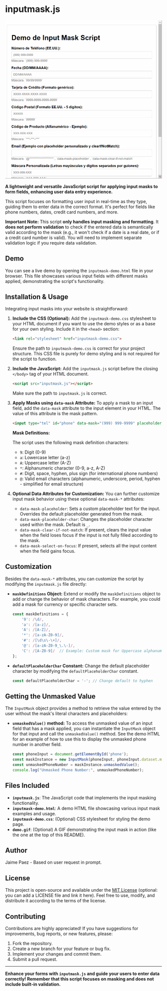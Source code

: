 # inputmask.js

![Input Mask Demo](demo.gif)

**A lightweight and versatile JavaScript script for applying input masks to form fields, enhancing user data entry experience.**

This script focuses on formatting user input in real-time as they type, guiding them to enter data in the correct format. It's perfect for fields like phone numbers, dates, credit card numbers, and more.

**Important Note:** This script **only handles input masking and formatting**. It **does not perform validation** to check if the entered data is semantically valid according to the mask (e.g., it won't check if a date is a real date, or if a credit card number is valid). You will need to implement separate validation logic if you require data validation.

## Demo

You can see a live demo by opening the `inputmask-demo.html` file in your browser. This file showcases various input fields with different masks applied, demonstrating the script's functionality.

## Installation & Usage

Integrating input masks into your website is straightforward:

1.  **Include the CSS (Optional):** Add the `inputmask-demo.css` stylesheet to your HTML document if you want to use the demo styles or as a base for your own styling. Include it in the `<head>` section:

    ```html
    <link rel="stylesheet" href="inputmask-demo.css">
    ```

    Ensure the path to `inputmask-demo.css` is correct for your project structure. This CSS file is purely for demo styling and is not required for the script to function.

2.  **Include the JavaScript:** Add the `inputmask.js` script before the closing `</body>` tag of your HTML document.

    ```html
    <script src="inputmask.js"></script>
    ```

    Make sure the path to `inputmask.js` is correct.

3.  **Apply Masks using `data-mask` Attribute:**  To apply a mask to an input field, add the `data-mask` attribute to the input element in your HTML. The value of this attribute is the mask pattern.

    ```html
    <input type="tel" id="phone" data-mask="(999) 999-9999" placeholder="(999) 999-9999">
    ```

    **Mask Definitions:**

    The script uses the following mask definition characters:

    *   `9`:  Digit (0-9)
    *   `a`:  Lowercase letter (a-z)
    *   `A`:  Uppercase letter (A-Z)
    *   `*`:  Alphanumeric character (0-9, a-z, A-Z)
    *   `#`:  Digit, space, hyphen, plus sign (for international phone numbers)
    *   `@`:  Valid email characters (alphanumeric, underscore, period, hyphen - simplified for email structure)

4.  **Optional Data Attributes for Customization:** You can further customize input mask behavior using these optional `data-mask-*` attributes:

    *   `data-mask-placeholder`:  Sets a custom placeholder text for the input. Overrides the default placeholder generated from the mask.
    *   `data-mask-placeholder-char`:  Changes the placeholder character used within the mask. Default is `_`.
    *   `data-mask-clear-if-not-match`: If present, clears the input value when the field loses focus if the input is not fully filled according to the mask.
    *   `data-mask-select-on-focus`: If present, selects all the input content when the field gains focus.

## Customization

Besides the `data-mask-*` attributes, you can customize the script by modifying the `inputmask.js` file directly:

*   **`maskDefinitions` Object:**  Extend or modify the `maskDefinitions` object to add or change the behavior of mask characters. For example, you could add a mask for currency or specific character sets.

    ```javascript
    const maskDefinitions = {
        '9': /\d/,
        'a': /[a-z]/,
        'A': /[A-Z]/,
        '*': /[a-zA-Z0-9]/,
        '#': /[\d\s\-\+]/,
        '@': /[a-zA-Z0-9_\.\-]/,
        'C': /[A-Z0-9]/  // Example: Custom mask for Uppercase alphanumeric only
    };
    ```

*   **`defaultPlaceholderChar` Constant:** Change the default placeholder character by modifying the `defaultPlaceholderChar` constant.

    ```javascript
    const defaultPlaceholderChar = '-'; // Change default to hyphen
    ```

## Getting the Unmasked Value

The `InputMask` object provides a method to retrieve the value entered by the user without the mask's literal characters and placeholders:

*   **`unmaskedValue()` method:**  To access the unmasked value of an input field that has a mask applied, you can instantiate the `InputMask` object for that input and call the `unmaskedValue()` method.  See the demo HTML for an example of how to use this to display the unmasked phone number in another field.

    ```javascript
    const phoneInput = document.getElementById('phone');
    const maskInstance = new InputMask(phoneInput, phoneInput.dataset.mask);
    const unmaskedPhoneNumber = maskInstance.unmaskedValue();
    console.log("Unmasked Phone Number:", unmaskedPhoneNumber);
    ```

## Files Included

*   **`inputmask.js`**: The JavaScript code that implements the input masking functionality.
*   **`inputmask-demo.html`**: A demo HTML file showcasing various input mask examples and usage.
*   **`inputmask-demo.css`**: (Optional) CSS stylesheet for styling the demo page.
*   **`demo.gif`**: (Optional) A GIF demonstrating the input mask in action (like the one at the top of this README).

## Author

Jaime Paez - Based on user request in prompt.

## License

This project is open-source and available under the [MIT License](LICENSE) (optional: you can add a LICENSE file and link it here). Feel free to use, modify, and distribute it according to the terms of the license.

## Contributing

Contributions are highly appreciated! If you have suggestions for improvements, bug reports, or new features, please:

1.  Fork the repository.
2.  Create a new branch for your feature or bug fix.
3.  Implement your changes and commit them.
4.  Submit a pull request.

---

**Enhance your forms with `inputmask.js` and guide your users to enter data correctly! Remember that this script focuses on masking and does not include built-in validation.**
